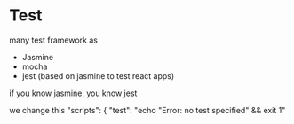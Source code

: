 # Test

many test framework as

-   Jasmine
-   mocha
-   jest (based on jasmine to test react apps)

if you know jasmine, you know jest

we change this
"scripts": {
"test": "echo \"Error: no test specified\" && exit 1"
